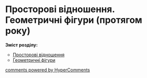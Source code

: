 <div id="hypercomments_widget" class="js-hypercomments-widget invisible"></div>

# Просторові відношення. Геометричні фігури (протягом року)

<p><b>Зміст розділу:</b></p>
<ul type="circle">
<li><a href="http://mathmon14.ed-era.com/1/prostorovi_vidnoshennya.html">Просторові відношення</a></li>
<li><a href="http://mathmon14.ed-era.com/1/geometrichni_fguri.html">Геометричні фігури</a></li>
</ul>

<div class="js-hypercomments-container">
    <a href="http://hypercomments.com" class="hc-link" title="comments widget">comments powered by HyperComments</a>
</div>